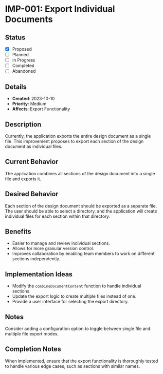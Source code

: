 # IMP-001: Export Individual Documents

## Status

- [x] Proposed
- [ ] Planned
- [ ] In Progress
- [ ] Completed
- [ ] Abandoned

## Details

- **Created**: 2023-10-10
- **Priority**: Medium
- **Affects**: Export Functionality

## Description

Currently, the application exports the entire design document as a single file. This improvement proposes to export each section of the design document as individual files.

## Current Behavior

The application combines all sections of the design document into a single file and exports it.

## Desired Behavior

Each section of the design document should be exported as a separate file. The user should be able to select a directory, and the application will create individual files for each section within that directory.

## Benefits

- Easier to manage and review individual sections.
- Allows for more granular version control.
- Improves collaboration by enabling team members to work on different sections independently.

## Implementation Ideas

- Modify the `combineDocumentContent` function to handle individual sections.
- Update the export logic to create multiple files instead of one.
- Provide a user interface for selecting the export directory.

## Notes

Consider adding a configuration option to toggle between single file and multiple file export modes.

## Completion Notes

When implemented, ensure that the export functionality is thoroughly tested to handle various edge cases, such as sections with similar names.
